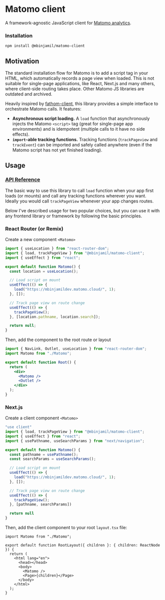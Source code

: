 # Matomo client

A framework-agnostic JavaScript client for [Matomo analytics](https://matomo.org/).

### Installation

```
npm install @mbinjamil/matomo-client
```

## Motivation

The standard installation flow for Matomo is to add a script tag in your HTML, which automatically records a page view when loaded. This is not suitable for single-page applications, like React, Next.js and many others, where client-side routing takes place. Other Matomo JS libraries are outdated and archived.

Heavily inspired by [fathom-client](https://github.com/derrickreimer/fathom-client), this library provides a simple interface to orchestrate Matomo calls. It features:


- **Asynchronous script loading.** A `load` function that asynchronously injects the Matomo `<script>` tag (great for single-page app environments) and is idempotent (multiple calls to it have no side effects).
- **`import`-able tracking functions.** Tracking functions (`trackPageview` and `trackEvent`) can be imported and safely called anywhere (even if the Matomo script has not yet finished loading).

## Usage

### [API Reference](docs/README.md)

The basic way to use this library to call `load` function when your app first loads (or mounts) and call any tracking functions wherever you want. Ideally you would call `trackPageView` whenever your app changes routes.

Below I've described usage for two popular choices, but you can use it with any frontend library or framework by following the basic principles.

### React Router (or Remix)

Create a new component `<Matomo>`

```jsx
import { useLocation } from "react-router-dom";
import { load, trackPageView } from "@mbinjamil/matomo-client";
import { useEffect } from "react";

export default function Matomo() {
  const location = useLocation();

  // Load script on mount
  useEffect(() => {
    load("https://mbinjamildev.matomo.cloud/", 1);
  }, []);

  // Track page view on route change
  useEffect(() => {
    trackPageView();
  }, [location.pathname, location.search]);

  return null;
}
```

Then, add the component to the root route or layout

```jsx
import { NavLink, Outlet, useLocation } from "react-router-dom";
import Matomo from "./Matomo";

export default function Root() {
  return (
    <div>
      <Matomo />
      <Outlet />
    </div>
  );
}
```

### Next.js

Create a client component `<Matomo>`

```jsx
"use client"
import { load, trackPageView } from "@mbinjamil/matomo-client";
import { useEffect } from "react";
import { usePathname, useSearchParams } from "next/navigation";

export default function Matomo() {
  const pathname = usePathname();
  const searchParams = useSearchParams();

  // Load script on mount
  useEffect(() => {
    load("https://mbinjamildev.matomo.cloud/", 1);
  }, []);

  // Track page view on route change
  useEffect(() => {
    trackPageView();
  }, [pathname, searchParams])

  return null
}
```

Then, add the client component to your root `layout.tsx` file:

```tsx
import Matomo from "./Matomo";

export default function RootLayout({ children }: { children: ReactNode }) {
  return (
    <html lang="en">
      <head></head>
      <body>
        <Matomo />
        <Page>{children}</Page>
      </body>
    </html>
  );
}
```